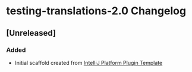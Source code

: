 <!-- Keep a Changelog guide -> https://keepachangelog.com -->

# testing-translations-2.0 Changelog

## [Unreleased]
### Added
- Initial scaffold created from [IntelliJ Platform Plugin Template](https://github.com/JetBrains/intellij-platform-plugin-template)
